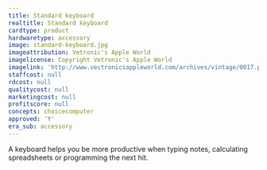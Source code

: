 ```yaml
---
title: Standard keyboard
realtitle: Standard keyboard
cardtype: product
hardwaretype: accessory
image: standard-keyboard.jpg
imageattribution: Vetronic's Apple World
imagelicense: Copyright Vetronic's Apple World
imagelink: 'http://www.vectronicsappleworld.com/archives/vintage/0017.php'
staffcost: null
rdcost: null
qualitycost: null
marketingcost: null
profitscore: null
concepts: choicecomputer
approved: 'Y'
era_sub: accessory
---
```


A keyboard helps you be more productive when typing notes, calculating spreadsheets or programming the next hit.
